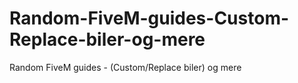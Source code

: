 # Random-FiveM-guides-Custom-Replace-biler-og-mere
Random FiveM guides - (Custom/Replace biler) og mere
